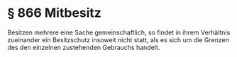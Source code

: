 # § 866 Mitbesitz
Besitzen mehrere eine Sache gemeinschaftlich, so findet in ihrem Verhältnis zueinander ein Besitzschutz insoweit nicht statt, als es sich um die Grenzen des den einzelnen zustehenden Gebrauchs handelt.
